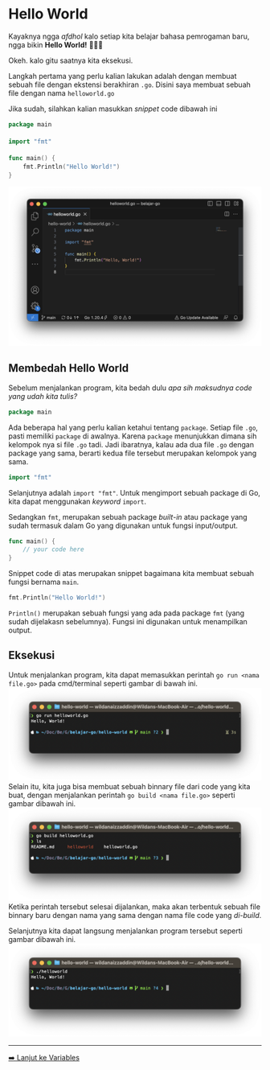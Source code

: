 # Hello World
Kayaknya ngga _afdhol_ kalo setiap kita belajar bahasa pemrogaman baru, ngga bikin **Hello World!** 🤣🤣🤣

Okeh. kalo gitu saatnya kita eksekusi.

Langkah pertama yang perlu kalian lakukan adalah dengan membuat sebuah file dengan ekstensi berakhiran `.go`. Disini saya membuat sebuah file dengan nama `helloworld.go`

Jika sudah, silahkan kalian masukkan _snippet_ code dibawah ini
```go
package main

import "fmt"

func main() {
	fmt.Println("Hello World!")
}
```
![](../assets/hello-world.png)

## Membedah Hello World
Sebelum menjalankan program, kita bedah dulu _apa sih maksudnya code yang udah kita tulis?_
```go
package main
```
Ada beberapa hal yang perlu kalian ketahui tentang `package`. Setiap file `.go`, pasti memiliki `package` di awalnya. Karena `package` menunjukkan dimana sih kelompok nya si file `.go` tadi. Jadi ibaratnya, kalau ada dua file `.go` dengan package yang sama, berarti kedua file tersebut merupakan kelompok yang sama.

```go
import "fmt"
```
Selanjutnya adalah `import "fmt"`. Untuk mengimport sebuah package di Go, kita dapat menggunakan _keyword_ `import`.

Sedangkan `fmt`, merupakan sebuah package _built-in_ atau package yang sudah termasuk dalam Go yang digunakan untuk fungsi input/output.

```go
func main() {
	// your code here
}
```
Snippet code di atas merupakan snippet bagaimana kita membuat sebuah fungsi bernama `main`.
```go
fmt.Println("Hello World!")
```
`Println()` merupakan sebuah fungsi yang ada pada package `fmt` (yang sudah dijelakasn sebelumnya). Fungsi ini digunakan untuk menampilkan output. 

## Eksekusi
Untuk menjalankan program, kita dapat memasukkan perintah `go run <nama file.go>` pada cmd/terminal seperti gambar di bawah ini.
![](../assets/go-run-helloworld.png)
Selain itu, kita juga bisa membuat sebuah binnary file dari code yang kita buat, dengan menjalankan perintah `go build <nama file.go>` seperti gambar dibawah ini.
![](../assets/go-build-helloworld.png)
Ketika perintah tersebut selesai dijalankan, maka akan terbentuk sebuah file binnary baru dengan nama yang sama dengan nama file code yang _di-build_. 

Selanjutnya kita dapat langsung menjalankan program tersebut seperti gambar dibawah ini.
![](../assets/execute-binnary.png)

---
[➡️ Lanjut ke Variables](../2.%20Variables/README.md)